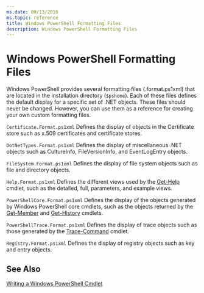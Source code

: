 ```yaml
---
ms.date: 09/13/2016
ms.topic: reference
title: Windows PowerShell Formatting Files
description: Windows PowerShell Formatting Files
---
```

# Windows PowerShell Formatting Files

Windows PowerShell provides several formatting files (.format.ps1xml) that are located in the installation directory (`$pshome`). Each of these files defines the default display for a specific set of .NET objects. These files should never be changed. However, you can use them as a reference for creating your own custom formatting files.

`Certificate.Format.ps1xml`
Defines the display of objects in the Certificate store such as x.509 certificates and certificate stores.

`DotNetTypes.Format.ps1xml`
Defines the display of miscellaneous .NET objects such as CultureInfo, FileVersionInfo, and EventLogEntry objects.

`FileSystem.Format.ps1xml`
Defines the display of file system objects such as file and directory objects.

`Help.Format.ps1xml`
Defines the different views used by the [Get-Help](/powershell/module/Microsoft.PowerShell.Core/Get-Help) cmdlet, such as the detailed, full, parameters, and example views.

`PowerShellCore.Format.ps1xml`
Defines the display of the objects generated by Windows PowerShell core cmdlets, such as the objects returned by the [Get-Member](/powershell/module/Microsoft.PowerShell.Utility/Get-Member) and [Get-History](/powershell/module/Microsoft.PowerShell.Core/Get-History) cmdlets.

`PowerShellTrace.Format.ps1xml`
Defines the display of trace objects such as those generated by the [Trace-Command](/powershell/module/Microsoft.PowerShell.Utility/Trace-Command) cmdlet.

`Registry.Format.ps1xml`
Defines the display of registry objects such as key and entry objects.

## See Also

[Writing a Windows PowerShell Cmdlet](../cmdlet/writing-a-windows-powershell-cmdlet.md)
